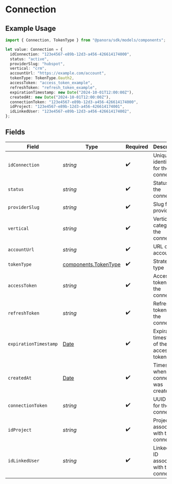 # Connection

## Example Usage

```typescript
import { Connection, TokenType } from "@panora/sdk/models/components";

let value: Connection = {
  idConnection: "123e4567-e89b-12d3-a456-426614174000",
  status: "active",
  providerSlug: "hubspot",
  vertical: "crm",
  accountUrl: "https://example.com/account",
  tokenType: TokenType.Oauth2,
  accessToken: "access_token_example",
  refreshToken: "refresh_token_example",
  expirationTimestamp: new Date("2024-10-01T12:00:00Z"),
  createdAt: new Date("2024-10-01T12:00:00Z"),
  connectionToken: "123e4567-e89b-12d3-a456-426614174000",
  idProject: "123e4567-e89b-12d3-a456-426614174001",
  idLinkedUser: "123e4567-e89b-12d3-a456-426614174002",
};
```

## Fields

| Field                                                                                         | Type                                                                                          | Required                                                                                      | Description                                                                                   | Example                                                                                       |
| --------------------------------------------------------------------------------------------- | --------------------------------------------------------------------------------------------- | --------------------------------------------------------------------------------------------- | --------------------------------------------------------------------------------------------- | --------------------------------------------------------------------------------------------- |
| `idConnection`                                                                                | *string*                                                                                      | :heavy_check_mark:                                                                            | Unique identifier for the connection                                                          | 123e4567-e89b-12d3-a456-426614174000                                                          |
| `status`                                                                                      | *string*                                                                                      | :heavy_check_mark:                                                                            | Status of the connection                                                                      | active                                                                                        |
| `providerSlug`                                                                                | *string*                                                                                      | :heavy_check_mark:                                                                            | Slug for the provider                                                                         | hubspot                                                                                       |
| `vertical`                                                                                    | *string*                                                                                      | :heavy_check_mark:                                                                            | Vertical category of the connection                                                           | crm                                                                                           |
| `accountUrl`                                                                                  | *string*                                                                                      | :heavy_check_mark:                                                                            | URL of the account                                                                            | https://example.com/account                                                                   |
| `tokenType`                                                                                   | [components.TokenType](../../models/components/tokentype.md)                                  | :heavy_check_mark:                                                                            | Strategy type                                                                                 | oauth2                                                                                        |
| `accessToken`                                                                                 | *string*                                                                                      | :heavy_check_mark:                                                                            | Access token for the connection                                                               | access_token_example                                                                          |
| `refreshToken`                                                                                | *string*                                                                                      | :heavy_check_mark:                                                                            | Refresh token for the connection                                                              | refresh_token_example                                                                         |
| `expirationTimestamp`                                                                         | [Date](https://developer.mozilla.org/en-US/docs/Web/JavaScript/Reference/Global_Objects/Date) | :heavy_check_mark:                                                                            | Expiration timestamp of the access token                                                      | 2024-10-01T12:00:00Z                                                                          |
| `createdAt`                                                                                   | [Date](https://developer.mozilla.org/en-US/docs/Web/JavaScript/Reference/Global_Objects/Date) | :heavy_check_mark:                                                                            | Timestamp when the connection was created                                                     | 2024-10-01T12:00:00Z                                                                          |
| `connectionToken`                                                                             | *string*                                                                                      | :heavy_check_mark:                                                                            | UUID Token for the connection                                                                 | 123e4567-e89b-12d3-a456-426614174000                                                          |
| `idProject`                                                                                   | *string*                                                                                      | :heavy_check_mark:                                                                            | Project ID associated with the connection                                                     | 123e4567-e89b-12d3-a456-426614174001                                                          |
| `idLinkedUser`                                                                                | *string*                                                                                      | :heavy_check_mark:                                                                            | Linked user ID associated with the connection                                                 | 123e4567-e89b-12d3-a456-426614174002                                                          |